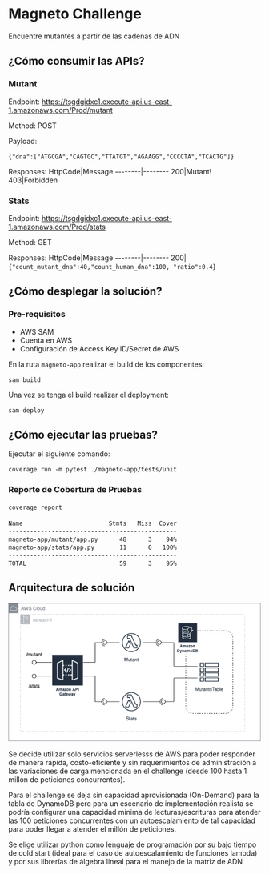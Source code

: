 # Magneto Challenge
Encuentre mutantes a partir de las cadenas de ADN

## ¿Cómo consumir las APIs?

### Mutant

Endpoint: https://tsgdgidxc1.execute-api.us-east-1.amazonaws.com/Prod/mutant

Method: POST

Payload:
```
{"dna":["ATGCGA","CAGTGC","TTATGT","AGAAGG","CCCCTA","TCACTG"]}
```
Responses:
HttpCode|Message
--------|--------
200|Mutant!
403|Forbidden

### Stats
Endpoint: https://tsgdgidxc1.execute-api.us-east-1.amazonaws.com/Prod/stats

Method: GET

Responses:
HttpCode|Message
--------|--------
200|```{"count_mutant_dna":40,"count_human_dna":100, "ratio":0.4}```

## ¿Cómo desplegar la solución?

### Pre-requisitos

- AWS SAM
- Cuenta en AWS
- Configuración de Access Key ID/Secret de AWS

En la ruta ```magneto-app``` realizar el build de los componentes:
```
sam build
```
Una vez se tenga el build realizar el deployment:
```
sam deploy
```

## ¿Cómo ejecutar las pruebas?

Ejecutar el siguiente comando:

```
coverage run -m pytest ./magneto-app/tests/unit
```

### Reporte de Cobertura de Pruebas

```
coverage report

Name                        Stmts   Miss  Cover
-----------------------------------------------
magneto-app/mutant/app.py      48      3    94%
magneto-app/stats/app.py       11      0   100%
-----------------------------------------------
TOTAL                          59      3    95%
```

## Arquitectura de solución

![Arquitectura](https://github.com/jfmatheusg/magneto/blob/main/wiki/MercadoLibre.png?raw=true)

Se decide utilizar solo servicios serverlesss de AWS para poder responder de manera rápida, costo-eficiente y sin requerimientos de administración a las variaciones de carga mencionada en el challenge (desde 100 hasta 1 millon de peticiones concurrentes).

Para el challenge se deja sin capacidad aprovisionada (On-Demand) para la tabla de DynamoDB pero para un escenario de implementación realista se podría configurar una capacidad mínima de lecturas/escrituras para atender las 100 peticiones concurrentes con un autoescalamiento de tal capacidad para poder llegar a atender el millón de peticiones.

Se elige utilizar python como lenguaje de programación por su bajo tiempo de cold start (ideal para el caso de autoescalamiento de funciones lambda) y por sus librerías de álgebra lineal para el manejo de la matriz de ADN
